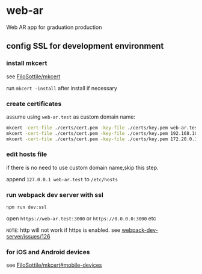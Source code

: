 # web-ar

Web AR app for graduation production

## config SSL for development environment

### install mkcert

see [FiloSottile/mkcert](https://github.com/FiloSottile/mkcert)

run `mkcert -install` after install if necessary

### create certificates

assume using `web-ar.test` as custom domain name:

```sh
mkcert -cert-file ./certs/cert.pem -key-file ./certs/key.pem web-ar.test localhost 127.0.0.1 0.0.0.0 ::
mkcert -cert-file ./certs/cert.pem -key-file ./certs/key.pem 192.168.10.5
mkcert -cert-file ./certs/cert.pem -key-file ./certs/key.pem 172.20.0.163
```
### edit hosts file

if there is no need to use custom domain name,skip this step.

append `127.0.0.1 web-ar.test` to `/etc/hosts`

### run webpack dev server with ssl

```
npm run dev:ssl
```

open `https://web-ar.test:3000` or `https://0.0.0.0:3000` etc

`NOTE`: http will not work if https is enabled. see [webpack-dev-server/issues/126](https://github.com/webpack/webpack-dev-server/issues/126)

### for iOS and Android devices

see [FiloSottile/mkcert#mobile-devices](https://github.com/FiloSottile/mkcert#mobile-devices)
